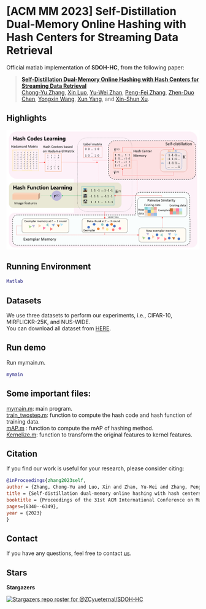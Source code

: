 # [ACM MM 2023] Self-Distillation Dual-Memory Online Hashing with Hash Centers for Streaming Data Retrieval

Official matlab implementation of **SDOH-HC**, from the following paper:
> [**Self-Distillation Dual-Memory Online Hashing with Hash Centers for Streaming Data Retrieval**](https://github.com/ZCyueternal/SDOH-HC) <br>
> [Chong-Yu Zhang](https://scholar.google.com.hk/citations?hl=en&user=OsbUzCMAAAAJ), [Xin Luo](https://scholar.google.com.hk/citations?hl=en&user=ZaCsoy0AAAAJ), [Yu-Wei Zhan](https://scholar.google.com.hk/citations?user=iM_-4-sAAAAJ&hl=en&oi=sra), [Peng-Fei Zhang](https://scholar.google.com.hk/citations?hl=en&user=KTnEPf8AAAAJ), [Zhen-Duo Chen](https://scholar.google.com.hk/citations?user=v28-0D0AAAAJ&hl=en&oi=sra), [Yongxin Wang](https://scholar.google.com.hk/citations?user=0SnREAQAAAAJ&hl=en&oi=sra), [Xun Yang](https://scholar.google.com.hk/citations?user=ro8lzsUAAAAJ&hl=en&oi=ao), and [Xin-Shun Xu](https://scholar.google.com.hk/citations?user=ICzwFaIAAAAJ&hl=en&oi=ao). 

## Highlights
![framework_of_SDOH-HC](./docs/mm_2023_framework.png)
## Running Environment
```matlab
Matlab
```

## Datasets
We use three datasets to perform our experiments, i.e., CIFAR-10, MIRFLICKR-25K, and NUS-WIDE. 
<br>
You can download all dataset from [HERE](https://pan.baidu.com/s/1BXnhm00jKEveCcZCN4ixsg?pwd=0408). 


## Run demo

Run mymain.m.

```matlab
mymain
```

## Some important files:
[mymain.m](./mymain.m): main program.  
[train_twostep.m](train_twostep.m): function to compute the hash code and hash function of training data.    
[mAP.m](mAP.m) : function to compute the mAP of hashing method.  
[Kernelize.m](Kernelize.m): function to transform the original features to kernel features.  


## Citation
If you find our work is useful for your research, please consider citing:

```bibtex
@inProceedings{zhang2023self,
author = {Zhang, Chong-Yu and Luo, Xin and Zhan, Yu-Wei and Zhang, Peng-Fei and Chen, Zhen-Duo and Wang Yongxin and Yang, Xun and Xu, Xin-Shun},
title = {Self-distillation dual-memory online hashing with hash centers for streaming data retrieval},
booktitle = {Proceedings of the 31st ACM International Conference on Multimedia},
pages={6340--6349},
year = {2023}
}
```

## Contact
If you have any questions, feel free to contact [us](mailto:zhangchongyu22@gmail.com?subject=[Github%20Problems%20SDOH-HC]).


## Stars
**Stargazers**

[![Stargazers repo roster for @ZCyueternal/SDOH-HC](https://reporoster.com/stars/ZCyueternal/SDOH-HC)](https://github.com/ZCyueternal/SDOH-HC/stargazers)
